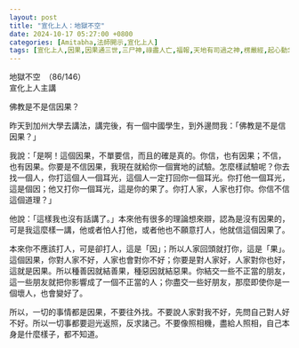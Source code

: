 ```yaml
---
layout: post
title: "宣化上人：地獄不空"
date: 2024-10-17 05:27:00 +0800
categories: [Amitabha,法師開示,宣化上人]
tags: [宣化上人,因果,因果通三世,三尸神,祿盡人亡,福報,天地有司過之神,楞嚴經,起心動念,邪師說法，如恆河沙,佛法重實質不重形式,起心動念,不間斷,蓮花,佛力加持,因果,持戒,身口意,五戒,持戒,果報,懺悔]
---
```


地獄不空　（86/146）        
宣化上人主講   

佛教是不是信因果？      

昨天到加州大學去講法，講完後，有一個中國學生，到外邊問我：「佛教是不是信因果？」      

我說：「是啊！這個因果，不單要信，而且的確是真的。你信，也有因果；不信，也有因果。你要是不信因果，我現在就給你一個實地的試驗。怎麼樣試驗呢？你去找一個人，你打這個人一個耳光，這個人一定打回你一個耳光。你打他一個耳光，這是個因；他又打你一個耳光，這是你的果了。你打人家，人家也打你。你信不信這個道理？」        

他說：「這樣我也沒有話講了。」本來他有很多的理論想來辯，認為是沒有因果的，可是我這麼樣一講，他或者怕人打他，或者他也不願意打人，他就信這個因果了。      

本來你不應該打人，可是卻打人，這是「因」；所以人家回頭就打你，這是「果」。這個因果，你對人家不好，人家也會對你不好；你要是對人家好，人家對你也好，這就是因果。所以種善因就結善果，種惡因就結惡果。你結交一些不正當的朋友，這一些朋友就把你影響成了一個不正當的人；你盡交一些好朋友，那麼即使你是一個壞人，也會變好了。      

所以，一切的事情都是因果，不要往外找。不要說人家對我不好，先問自己對人好不好。所以一切事都要迴光返照，反求諸己。不要像照相機，盡給人照相，自己本身是什麼樣子，都不知道。